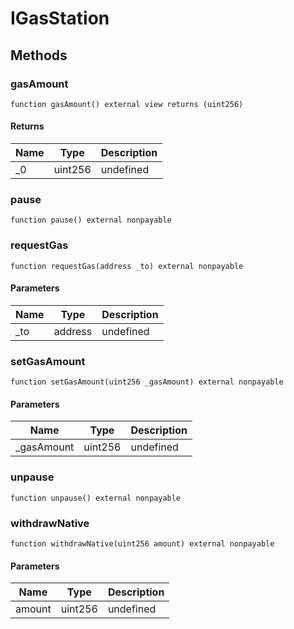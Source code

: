 # IGasStation









## Methods

### gasAmount

```solidity
function gasAmount() external view returns (uint256)
```






#### Returns

| Name | Type | Description |
|---|---|---|
| _0 | uint256 | undefined |

### pause

```solidity
function pause() external nonpayable
```






### requestGas

```solidity
function requestGas(address _to) external nonpayable
```





#### Parameters

| Name | Type | Description |
|---|---|---|
| _to | address | undefined |

### setGasAmount

```solidity
function setGasAmount(uint256 _gasAmount) external nonpayable
```





#### Parameters

| Name | Type | Description |
|---|---|---|
| _gasAmount | uint256 | undefined |

### unpause

```solidity
function unpause() external nonpayable
```






### withdrawNative

```solidity
function withdrawNative(uint256 amount) external nonpayable
```





#### Parameters

| Name | Type | Description |
|---|---|---|
| amount | uint256 | undefined |




